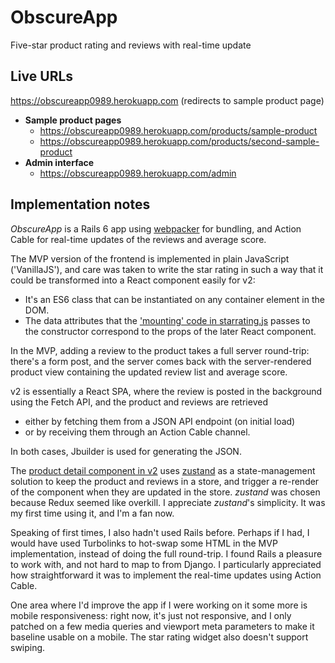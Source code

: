 # ObscureApp

Five-star product rating and reviews with real-time update

## Live URLs

https://obscureapp0989.herokuapp.com (redirects to sample product page)

* **Sample product pages**
  * https://obscureapp0989.herokuapp.com/products/sample-product
  * https://obscureapp0989.herokuapp.com/products/second-sample-product
* **Admin interface**
  * https://obscureapp0989.herokuapp.com/admin

## Implementation notes

*ObscureApp* is a Rails 6 app using [webpacker] for bundling, and Action Cable for real-time updates of the reviews and average score.

The MVP version of the frontend is implemented in plain JavaScript ('VanillaJS'), and care was taken to write the star rating in such a way that it could be transformed into a React component easily for v2:
* It's an ES6 class that can be instantiated on any container element in the DOM.
* The data attributes that the ['mounting' code in starrating.js][starrating-mount] passes to the constructor correspond to the props of the later React component.

In the MVP, adding a review to the product takes a full server round-trip: there's a form post, and the server comes back with the server-rendered product view containing the updated review list and average score.

v2 is essentially a React SPA, where the review is posted in the background using the Fetch API, and the product and reviews are retrieved
* either by fetching them from a JSON API endpoint (on initial load)
* or by receiving them through an Action Cable channel.
  
In both cases, Jbuilder is used for generating the JSON.

The [product detail component in v2][product-detail] uses [zustand] as a state-management solution to keep the product and reviews in a store, and trigger a re-render of the component when they are updated in the store. *zustand* was chosen because Redux seemed like overkill. I appreciate *zustand*'s simplicity. It was my first time using it, and I'm a fan now.

Speaking of first times, I also hadn't used Rails before. Perhaps if I had, I would have used Turbolinks to hot-swap some HTML in the MVP implementation, instead of doing the full round-trip. I found Rails a pleasure to work with, and not hard to map to from Django. I particularly appreciated how straightforward it was to implement the real-time updates using Action Cable.

One area where I'd improve the app if I were working on it some more is mobile responsiveness: right now, it's just not responsive, and I only patched on a few media queries and viewport meta parameters to make it baseline usable on a mobile. The star rating widget also doesn't support swiping.


[webpacker]: https://github.com/rails/webpacker
[starrating-mount]: https://github.com/someoneobscure0989/obscureapp/blob/e5be13ad45e1f4e1b9c035466fbe87e38977e33e/app/javascript/packs/starrating.js#L118
[product-detail]: app/javascript/components/ProductDetail/index.jsx
[zustand]: https://github.com/pmndrs/zustand
